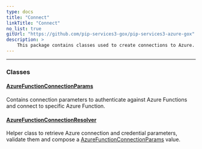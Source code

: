 ```yaml
---
type: docs
title: "Connect"
linkTitle: "Connect"
no_list: true
gitUrl: "https://github.com/pip-services3-gox/pip-services3-azure-gox"
description: >
    This package contains classes used to create connections to Azure.
---
```

---

<div class="module-body"> 


### Classes

#### [AzureFunctionConnectionParams](azure_function_connection_params)
Contains connection parameters to authenticate against Azure Functions
and connect to specific Azure Function.

#### [AzureFunctionConnectionResolver](azure_function_connection_resolver)
Helper class to retrieve Azure connection and credential parameters,
validate them and compose a [AzureFunctionConnectionParams](azure_function_connection_params) value.

</div>
